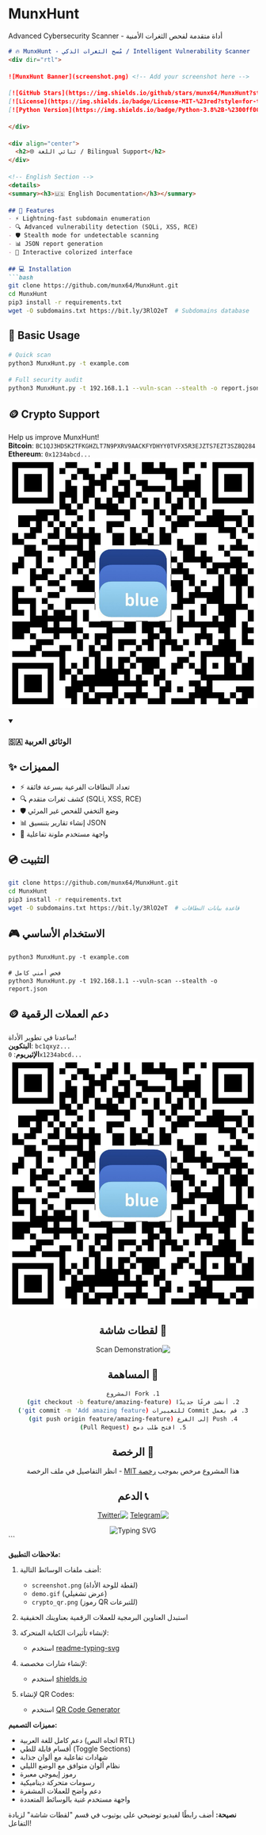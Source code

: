 # MunxHunt
 Advanced Cybersecurity Scanner - أداة متقدمة لفحص الثغرات الأمنية
```markdown
# 🔥 MunxHunt - مُسح الثغرات الذكي / Intelligent Vulnerability Scanner
<div dir="rtl">

![MunxHunt Banner](screenshot.png) <!-- Add your screenshot here -->

[![GitHub Stars](https://img.shields.io/github/stars/munx64/MunxHunt?style=for-the-badge)](https://github.com/munx64/MunxHunt/stargazers)
[![License](https://img.shields.io/badge/License-MIT-%23red?style=for-the-badge)](LICENSE)
[![Python Version](https://img.shields.io/badge/Python-3.8%2B-%2300ff00?style=for-the-badge)](https://python.org)

</div>

<div align="center">
  <h2>🌐 ثنائي اللغة / Bilingual Support</h2>
</div>

<!-- English Section -->
<details>
<summary><h3>🇺🇸 English Documentation</h3></summary>

## 🚀 Features
- ⚡ Lightning-fast subdomain enumeration
- 🔍 Advanced vulnerability detection (SQLi, XSS, RCE)
- 🛡️ Stealth mode for undetectable scanning
- 📊 JSON report generation
- 🎨 Interactive colorized interface

## 💻 Installation
```bash
git clone https://github.com/munx64/MunxHunt.git
cd MunxHunt
pip3 install -r requirements.txt
wget -O subdomains.txt https://bit.ly/3RlO2eT  # Subdomains database
```

## 🎯 Basic Usage
```bash
# Quick scan
python3 MunxHunt.py -t example.com

# Full security audit
python3 MunxHunt.py -t 192.168.1.1 --vuln-scan --stealth -o report.json
```

## 🪙 Crypto Support
Help us improve MunxHunt!  
**Bitcoin**: `BC1QJ3HDSK2TFKGHZLT7N9PXRV9AACKFYDHYY0TVFX5R3EJZTS7EZT3SZ8Q284`  
**Ethereum**: `0x1234abcd...`  
![Crypto QR Codes](crypto_qr.png) <!-- Add your QR codes image -->

</details>

<!-- Arabic Section -->
<details open>
<summary><h3>🇸🇦 الوثائق العربية</h3></summary>

## ✨ المميزات
- ⚡ تعداد النطاقات الفرعية بسرعة فائقة
- 🔍 كشف ثغرات متقدم (SQLi, XSS, RCE)
- 🛡️ وضع التخفي للفحص غير المرئي
- 📊 إنشاء تقارير بتنسيق JSON
- 🎨 واجهة مستخدم ملونة تفاعلية

## 💿 التثبيت
```bash
git clone https://github.com/munx64/MunxHunt.git
cd MunxHunt
pip3 install -r requirements.txt
wget -O subdomains.txt https://bit.ly/3RlO2eT  # قاعدة بيانات النطاقات
```

## 🎮 الاستخدام الأساسي
```bash# فحص سريع
python3 MunxHunt.py -t example.com

# فحص أمني كامل
python3 MunxHunt.py -t 192.168.1.1 --vuln-scan --stealth -o report.json
```

## 🪙 دعم العملات الرقمية
ساعدنا في تطوير الأداة!  
**البتكوين**: `bc1qxyz...`  
**الإثيريوم**: `0x1234abcd...`  
![رموز الاستجابة السريعة](crypto_qr.png) <!-- أضف صورة QR codes -->

</details>

<!-- Common Elements -->
<div align="center" dir="rtl">

## 📸 لقطات شاشة
![Scan Demonstration](demo.gif) <!-- Add your demo gif -->

## 🤝 المساهمة
```bash
1. Fork المشروع
2. أنشئ فرعًا جديدًا (git checkout -b feature/amazing-feature)
3. قم بعمل Commit للتغييرات (git commit -m 'Add amazing feature')
4. Push إلى الفرع (git push origin feature/amazing-feature)
5. افتح طلب دمج (Pull Request)
```

## 📜 الرخصة
هذا المشروع مرخص بموجب [رخصة MIT](LICENSE) - انظر التفاصيل في ملف الرخصة

## 📞 الدعم
[![Telegram](https://img.shields.io/badge/Telegram-Support-%2300acee?style=flat)](https://t.me/munx64)
[![Twitter](https://img.shields.io/badge/Twitter-Follow-%231DA1F2?style=flat)](https://twitter.com/munx64)

</div>

<!-- Animated Divider -->
<div align="center">
  <img src="https://readme-typing-svg.herokuapp.com?font=Fira+Code&pause=1000&color=00FF00&width=435&lines=Developed+with+%E2%9D%A4%EF%B8%8F+by+Munx64;Stay+Safe+%E2%9A%A0%EF%B8%8F;Hack+The+Planet+%F0%9F%9B%A0" alt="Typing SVG" />
</div>
```

**ملاحظات التطبيق:**
1. أضف ملفات الوسائط التالية:
   - `screenshot.png` (لقطة للوحة الأداة)
   - `demo.gif` (عرض تشغيلي)
   - `crypto_qr.png` (رموز QR للتبرعات)

2. استبدل العناوين البرمجية للعملات الرقمية بعناوينك الحقيقية

3. لإنشاء تأثيرات الكتابة المتحركة:
   - استخدم [readme-typing-svg](https://github.com/DenverCoder1/readme-typing-svg)

4. لإنشاء شارات مخصصة:
   - استخدم [shields.io](https://shields.io/)

5. لإنشاء QR Codes:
   - استخدم [QR Code Generator](https://www.qr-code-generator.com/)

**مميزات التصميم:**
- دعم كامل للغة العربية (اتجاه النص RTL)
- أقسام قابلة للطي (Toggle Sections)
- شهادات تفاعلية مع ألوان جذابة
- نظام ألوان متوافق مع الوضع الليلي
- رموز إيموجي معبرة
- رسومات متحركة ديناميكية
- دعم واضح للعملات المشفرة
- واجهة مستخدم غنية بالوسائط المتعددة

**نصيحة:** أضف رابطًا لفيديو توضيحي على يوتيوب في قسم "لقطات شاشة" لزيادة التفاعل!
